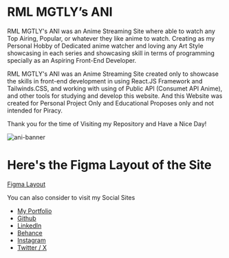 # RML MGTLY’s ANI

RML MGTLY's ANI was an Anime Streaming Site where able to watch any Top Airing, Popular, or whatever they like anime to watch. Creating as my Personal Hobby of Dedicated anime watcher and loving any Art Style showcasing in each series and showcasing skill in terms of programming specially as an Aspiring Front-End Developer.

RML MGTLY's ANI was an Anime Streaming Site created only to showcase the skills in front-end development in using React.JS Framework and Tailwinds.CSS, and working with using of Public API (Consumet API Anime), and other tools for studying and develop this website. And this Website was created for Personal Project Only and Educational Proposes only and not intended for Piracy.

Thank you for the time of Visiting my Repository and Have a Nice Day!

![ani-banner](https://github.com/MagtuloyRML/RML-MGTLY-Ani/assets/58243039/fd0b1470-44a5-45ef-b652-8b73fd74bba1)

# Here's the Figma Layout of the Site

[Figma Layout](https://www.figma.com/design/GZJ0zsvEVukbJUHp9VDKtM/Anime-Streaming-App?node-id=0-1&t=JUREI4zVlUiXFiWi-1)

You can also consider to visit my Social Sites

- [My Portfolio](https://magtuloyrml.github.io/)
- [Github](https://github.com/MagtuloyRML)
- [LinkedIn](https://www.linkedin.com/in/rmlmgtly/)
- [Behance](https://www.behance.net/rmlmgtly)
- [Instagram](https://www.instagram.com/drw.w.rml/)
- [Twitter / X](https://twitter.com/Drw_w_Rml)



